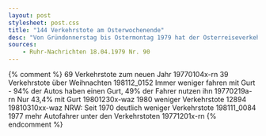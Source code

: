 ```yaml
---
layout: post
stylesheet: post.css
title: "144 Verkehrstote am Osterwochenende"
desc: "Von Gründonnerstag bis Ostermontag 1979 hat der Osterreiseverkehr in der BRD und West-Berlin 144 Menschenleben gekostet"
sources:
    - Ruhr-Nachrichten 18.04.1979 Nr. 90
---
```


{% comment %}
69 Verkehrstote zum neuen Jahr 19770104x-rn
39 Verkehrstote über Weihnachten 198112_0152
Immer weniger fahren mit Gurt - 94% der Autos haben einen Gurt, 49% der Fahrer nutzen ihn 19770219a-rn
Nur 43,4% mit Gurt 19801230x-waz
1980 weniger Verkehrstote 12894 19810310xx-waz
NRW: Seit 1970 deutlich weniger Verkehrstote 198111_0084
1977 mehr Autofahrer unter den Verkehrstoten 19771201x-rn
{% endcomment %}